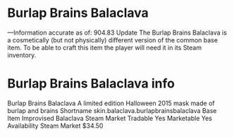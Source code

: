 # Burlap Brains Balaclava

—Information accurate as of: 904.83 Update
The Burlap Brains Balaclava is a cosmetically (but not physically) different version of the common base item. To be able to craft this item the player will need it in its Steam inventory.
# Burlap Brains Balaclava info

Burlap Brains Balaclava
A limited edition Halloween 2015 mask made of burlap and brains
Shortname
skin.balaclava.burlapbrainsbalaclava
Base Item
Improvised Balaclava
Steam Market
Tradable
Yes
Marketable
Yes
Availability
Steam Market
$34.50
